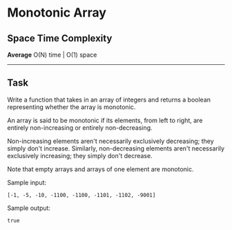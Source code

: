 # Monotonic Array

## Space Time Complexity

**Average** O(N) time | O(1) space

---

## Task

Write a function that takes in an array of integers and returns a boolean representing whether the array is monotonic.

An array is said to be monotonic if its elements, from left to right, are entirely non-increasing or entirely non-decreasing.

Non-increasing elements aren't necessarily exclusively decreasing; they simply don't increase. Similarly, non-decreasing elements aren't necessarily exclusively increasing; they simply don't decrease.

Note that empty arrays and arrays of one element are monotonic.

Sample input:

`[-1, -5, -10, -1100, -1100, -1101, -1102, -9001]`

Sample output:

`true`
